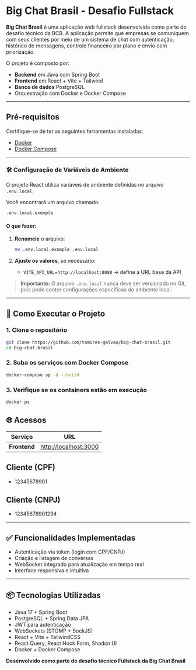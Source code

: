 # Big Chat Brasil - Desafio Fullstack

**Big Chat Brasil** é uma aplicação web fullstack desenvolvida como parte do desafio técnico da BCB. A aplicação permite que empresas se comuniquem com seus clientes por meio de um sistema de chat com autenticação, histórico de mensagens, controle financeiro por plano e envio com priorização.

O projeto é composto por:
-  **Backend** em Java com Spring Boot
-  **Frontend** em React + Vite + Tailwind
-  **Banco de dados** PostgreSQL
-  Orquestração com Docker e Docker Compose

---

##  Pré-requisitos

Certifique-se de ter as seguintes ferramentas instaladas:

- [Docker](https://www.docker.com/get-started)
- [Docker Compose](https://docs.docker.com/compose/install/)

--- 

### 🛠️ Configuração de Variáveis de Ambiente

O projeto React utiliza variáveis de ambiente definidas no arquivo `.env.local`.

Você encontrará um arquivo chamado:

```
.env.local.exemple
```

#### O que fazer:

1. **Renomeie** o arquivo:

   ```bash
   mv .env.local.example .env.local
   ```
2. **Ajuste os valores**, se necessário:

   * `VITE_API_URL=http://localhost:8080` → define a URL base da API

>  **Importante:** O arquivo `.env.local` nunca deve ser versionado no Git, pois pode conter configurações específicas do ambiente local.
---

## 🚀 Como Executar o Projeto

### 1. Clone o repositório

```bash
git clone https://github.com/tamires-galvao/big-chat-brasil.git
cd big-chat-brasil
```

### 2. Suba os serviços com Docker Compose

```bash
docker-compose up -d --build
```
### 3. Verifique se os containers estão em execução

```bash
docker ps
```
## 🌐 Acessos
| Serviço                | URL                                                                                        |
| ---------------------- | ------------------------------------------------------------------------------------------ |
| **Frontend**           | [http://localhost:3000](http://localhost:3000/auth/sign-in)                                |
## Cliente (CPF) 
- 12345678901
## Cliente (CNPJ) 
- 12345678901234

---

## ✅ Funcionalidades Implementadas

- Autenticação via token (login com CPF/CNPJ)
- Criação e listagem de conversas
- WebSocket integrado para atualização em tempo real
- Interface responsiva e intuitiva

---

## 📦 Tecnologias Utilizadas

- Java 17 + Spring Boot
- PostgreSQL + Spring Data JPA
- JWT para autenticação
- WebSockets (STOMP + SockJS)
- React + Vite + TailwindCSS
- React Query, React Hook Form, Shadcn UI
- Docker + Docker Compose

**Desenvolvido como parte do desafio técnico Fullstack da Big Chat Brasil**
